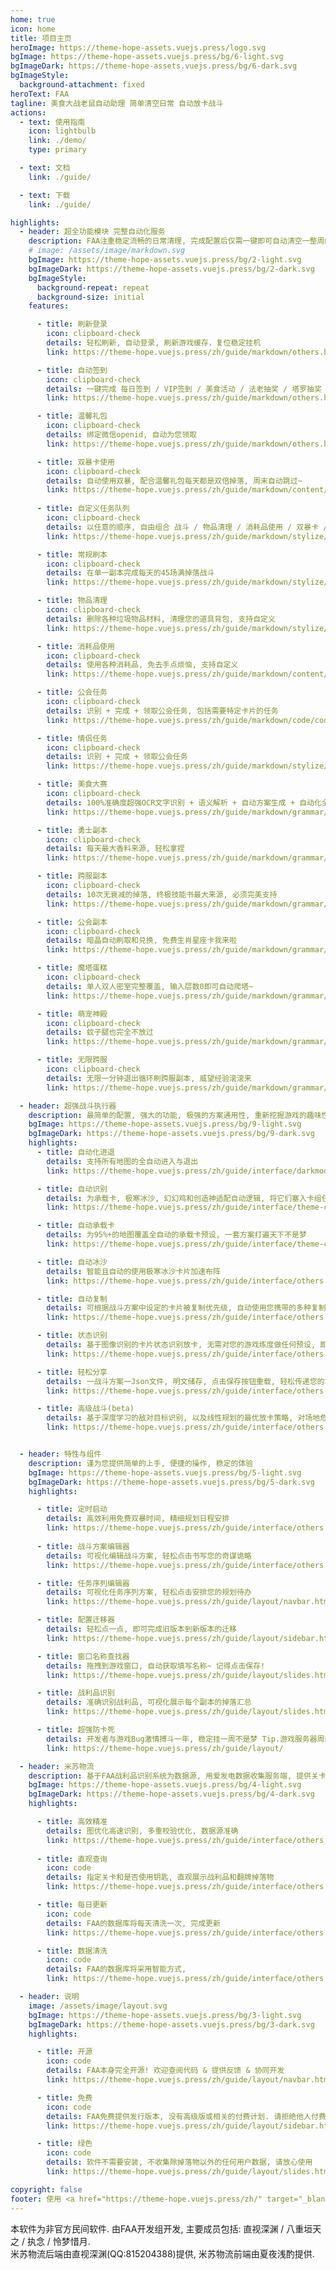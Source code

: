 ```yaml
---
home: true
icon: home
title: 项目主页
heroImage: https://theme-hope-assets.vuejs.press/logo.svg
bgImage: https://theme-hope-assets.vuejs.press/bg/6-light.svg
bgImageDark: https://theme-hope-assets.vuejs.press/bg/6-dark.svg
bgImageStyle:
  background-attachment: fixed
heroText: FAA
tagline: 美食大战老鼠自动助理 简单清空日常 自动放卡战斗 
actions:
  - text: 使用指南
    icon: lightbulb
    link: ./demo/
    type: primary

  - text: 文档
    link: ./guide/

  - text: 下载
    link: ./guide/

highlights:
  - header: 超全功能模块 完整自动化服务
    description: FAA注重稳定流畅的日常清理, 完成配置后仅需一键即可自动清空一整周的各种事项! 解放您的双手!
    # image: /assets/image/markdown.svg
    bgImage: https://theme-hope-assets.vuejs.press/bg/2-light.svg
    bgImageDark: https://theme-hope-assets.vuejs.press/bg/2-dark.svg
    bgImageStyle:
      background-repeat: repeat
      background-size: initial
    features:

      - title: 刷新登录
        icon: clipboard-check
        details: 轻松刷新, 自动登录, 刷新游戏缓存，复位稳定挂机
        link: https://theme-hope.vuejs.press/zh/guide/markdown/others.html#link-check

      - title: 自动签到
        icon: clipboard-check
        details: 一键完成 每日签到 / VIP签到 / 美食活动 / 法老抽奖 / 塔罗抽奖 / 会长发任务 / 营地领钥匙 / 月卡领取
        link: https://theme-hope.vuejs.press/zh/guide/markdown/others.html#link-check

      - title: 温馨礼包
        icon: clipboard-check
        details: 绑定微信openid, 自动为您领取
        link: https://theme-hope.vuejs.press/zh/guide/markdown/others.html#link-check

      - title: 双暴卡使用
        icon: clipboard-check
        details: 自动使用双暴, 配合温馨礼包每天都是双倍掉落, 周末自动跳过~
        link: https://theme-hope.vuejs.press/zh/guide/markdown/content/tabs.htm
        
      - title: 自定义任务队列
        icon: clipboard-check
        details: 以任意的顺序, 自由组合 战斗 / 物品清理 / 消耗品使用 / 双暴卡 / 刷新 / 领取奖励 等功能, 个性自定义.
        link: https://theme-hope.vuejs.press/zh/guide/markdown/stylize/hint.html

      - title: 常规刷本
        icon: clipboard-check
        details: 在单一副本完成每天的45场满掉落战斗
        link: https://theme-hope.vuejs.press/zh/guide/markdown/stylize/hint.html

      - title: 物品清理
        icon: clipboard-check
        details: 删除各种垃圾物品材料, 清理您的道具背包, 支持自定义
        link: https://theme-hope.vuejs.press/zh/guide/markdown/stylize/alert.html

      - title: 消耗品使用
        icon: clipboard-check
        details: 使用各种消耗品, 免去手点烦恼, 支持自定义
        link: https://theme-hope.vuejs.press/zh/guide/markdown/content/tabs.html

      - title: 公会任务
        icon: clipboard-check
        details: 识别 + 完成 + 领取公会任务, 包括需要特定卡片的任务
        link: https://theme-hope.vuejs.press/zh/guide/markdown/code/code-tabs.html

      - title: 情侣任务
        icon: clipboard-check
        details: 识别 + 完成 + 领取公会任务
        link: https://theme-hope.vuejs.press/zh/guide/markdown/stylize/align.html

      - title: 美食大赛
        icon: clipboard-check
        details: 100%准确度超强OCR文字识别 + 语义解析 + 自动方案生成 + 自动化全流程 = 一键肝完美食大赛
        link: https://theme-hope.vuejs.press/zh/guide/markdown/grammar/sup-sub.html

      - title: 勇士副本
        icon: clipboard-check
        details: 每天最大香料来源, 轻松拿捏
        link: https://theme-hope.vuejs.press/zh/guide/markdown/grammar/sup-sub.html

      - title: 跨服副本
        icon: clipboard-check
        details: 10次无衰减的掉落, 终极技能书最大来源, 必须完美支持
        link: https://theme-hope.vuejs.press/zh/guide/markdown/grammar/sup-sub.html

      - title: 公会副本
        icon: clipboard-check
        details: 暗晶自动刷取和兑换, 免费生肖星座卡我来啦
        link: https://theme-hope.vuejs.press/zh/guide/markdown/grammar/sup-sub.html

      - title: 魔塔蛋糕
        icon: clipboard-check
        details: 单人双人密室完整覆盖, 输入层数0即可自动爬塔~
        link: https://theme-hope.vuejs.press/zh/guide/markdown/grammar/sup-sub.html

      - title: 萌宠神殿
        icon: clipboard-check
        details: 蚊子腿也完全不放过
        link: https://theme-hope.vuejs.press/zh/guide/markdown/grammar/sup-sub.html

      - title: 无限跨服
        icon: clipboard-check
        details: 无限一分钟退出循环刷跨服副本, 威望经验滚滚来
        link: https://theme-hope.vuejs.press/zh/guide/markdown/grammar/sup-sub.html

  - header: 超强战斗执行器
    description: 最简单的配置, 强大的功能, 极强的方案通用性, 重新挖掘游戏的趣味性
    bgImage: https://theme-hope-assets.vuejs.press/bg/9-light.svg
    bgImageDark: https://theme-hope-assets.vuejs.press/bg/9-dark.svg
    highlights:
      - title: 自动化进退
        details: 支持所有地图的全自动进入与退出
        link: https://theme-hope.vuejs.press/zh/guide/interface/darkmode.html

      - title: 自动识别
        details: 为承载卡, 极寒冰沙, 幻幻鸡和创造神适配自动逻辑, 将它们塞入卡组任意位置可启用, 无需在战斗方案中配置
        link: https://theme-hope.vuejs.press/zh/guide/interface/theme-color.html

      - title: 自动承载卡
        details: 为95%+的地图覆盖全自动的承载卡预设, 一套方案打遍天下不是梦
        link: https://theme-hope.vuejs.press/zh/guide/interface/theme-color.html

      - title: 自动冰沙
        details: 智能且自动的使用极寒冰沙卡片加速布阵
        link: https://theme-hope.vuejs.press/zh/guide/interface/others.html

      - title: 自动复制
        details: 可根据战斗方案中设定的卡片被复制优先级, 自动使用您携带的多种复制类卡片, 加速布阵
        link: https://theme-hope.vuejs.press/zh/guide/interface/others.html

      - title: 状态识别
        details: 基于图像识别的卡片状态识别放卡, 无需对您的游戏练度做任何预设, 即可体验丝滑放卡
        link: https://theme-hope.vuejs.press/zh/guide/interface/others.html

      - title: 轻松分享
        details: 一战斗方案一Json文件, 明文储存, 点击保存按钮重载, 轻松传递您的巧思
        link: https://theme-hope.vuejs.press/zh/guide/interface/others.html

      - title: 高级战斗(beta)
        details: 基于深度学习的敌对目标识别, 以及线性规划的最优放卡策略, 对场地危害和敌方高危目标进行定点清除! 支持GPU加速
        link: https://theme-hope.vuejs.press/zh/guide/interface/others.html


  - header: 特性与组件
    description: 谨为您提供简单的上手, 便捷的操作, 稳定的体验
    bgImage: https://theme-hope-assets.vuejs.press/bg/5-light.svg
    bgImageDark: https://theme-hope-assets.vuejs.press/bg/5-dark.svg
    highlights:

      - title: 定时启动
        details: 高效利用免费双暴时间, 精细规划日程安排
        link: https://theme-hope.vuejs.press/zh/guide/interface/others.html
        
      - title: 战斗方案编辑器
        details: 可视化编辑战斗方案, 轻松点击书写您的奇谋诡略
        link: https://theme-hope.vuejs.press/zh/guide/interface/others.html

      - title: 任务序列编辑器
        details: 可视化任务序列方案, 轻松点击安排您的规划待办
        link: https://theme-hope.vuejs.press/zh/guide/layout/navbar.html

      - title: 配置迁移器
        details: 轻松点一点, 即可完成旧版本到新版本的迁移
        link: https://theme-hope.vuejs.press/zh/guide/layout/sidebar.html

      - title: 窗口名称查找器
        details: 拖拽到游戏窗口, 自动获取填写名称~ 记得点击保存!
        link: https://theme-hope.vuejs.press/zh/guide/layout/slides.html

      - title: 战利品识别
        details: 准确识别战利品, 可视化展示每个副本的掉落汇总
        link: https://theme-hope.vuejs.press/zh/guide/layout/slides.html

      - title: 超强防卡死
        details: 开发者与游戏Bug激情搏斗一年, 稳定挂一周不是梦 Tip.游戏服务器周四维护需重启游戏客户端
        link: https://theme-hope.vuejs.press/zh/guide/layout/

  - header: 米苏物流
    description: 基于FAA战利品识别系统为数据源, 用爱发电数据收集服务端, 提供关卡掉落大数据查询
    bgImage: https://theme-hope-assets.vuejs.press/bg/4-light.svg
    bgImageDark: https://theme-hope-assets.vuejs.press/bg/4-dark.svg
    highlights:

      - title: 高效精准
        details: 图优化高速识别, 多重校验优化, 数据源准确
        link: https://theme-hope.vuejs.press/zh/guide/interface/others.html
        
      - title: 直观查询
        icon: code
        details: 指定关卡和是否使用钥匙, 直观展示战利品和翻牌掉落物
        link: https://theme-hope.vuejs.press/zh/guide/interface/others.html

      - title: 每日更新
        icon: code
        details: FAA的数据库将每天清洗一次, 完成更新
        link: https://theme-hope.vuejs.press/zh/guide/interface/others.html

      - title: 数据清洗
        icon: code
        details: FAA的数据库将采用智能方式, 
        link: https://theme-hope.vuejs.press/zh/guide/interface/others.html

  - header: 说明
    image: /assets/image/layout.svg
    bgImage: https://theme-hope-assets.vuejs.press/bg/3-light.svg
    bgImageDark: https://theme-hope-assets.vuejs.press/bg/3-dark.svg
    highlights:

      - title: 开源
        icon: code
        details: FAA本身完全开源! 欢迎查阅代码 & 提供反馈 & 协同开发
        link: https://theme-hope.vuejs.press/zh/guide/layout/navbar.html

      - title: 免费
        icon: code
        details: FAA免费提供发行版本, 没有高级版或相关的付费计划. 请拒绝他人付费出售的本软件!
        link: https://theme-hope.vuejs.press/zh/guide/layout/sidebar.html

      - title: 绿色
        icon: code
        details: 软件不需要安装, 不收集除掉落物以外的任何用户数据, 请放心使用
        link: https://theme-hope.vuejs.press/zh/guide/layout/slides.html

copyright: false
footer: 使用 <a href="https://theme-hope.vuejs.press/zh/" target="_blank">VuePress Theme Hope</a> 主题 | MIT 协议, 版权所有 © 2019-至今 Mr.Hope
---
```


本软件为非官方民间软件. 由FAA开发组开发, 主要成员包括: 直视深渊 / 八重垣天之 / 执念 / 怜梦惜月.  
米苏物流后端由直视深渊(QQ:815204388)提供, 米苏物流前端由夏夜浅酌提供.
